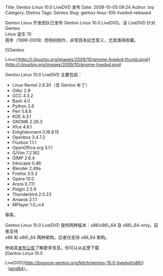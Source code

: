 Title: Gentoo Linux 10.0 LiveDVD 发布
Date: 2009-10-05 09:24
Author: toy
Category: Distros
Tags: Gentoo
Slug: gentoo-linux-100-livedvd-released

Gentoo Linux 开发团队已发布 Gentoo Linux 10.0 LiveDVD。该 LiveDVD 针对
Gentoo  
Linux 诞生 10  
周年（1999-2009）而特别制作，非常具有纪念意义，尤其值得收藏。

[![Gentoo  

Linux](http://i.linuxtoy.org/images/2009/10/gnome-livedvd-thumb.png)](http://i.linuxtoy.org/images/2009/10/gnome-livedvd.png)

Gentoo Linux 10.0 LiveDVD 主要包括：

* Linux Kernel 2.6.30（含 Gentoo 补丁）  
* Glibc 2.9  
* GCC 4.3.2  
* Bash 4.0  
* Python 2.6  
* Perl 5.8.8  
* KDE 4.3.1  
* GNOME 2.26.3  
* Xfce 4.6.1  
* Enlightenment 0.16.8.15  
* Openbox 3.4.7.2  
* Fluxbox 1.1.1  
* OpenOffice.org 3.1.1  
* G/Vim 7.2.182  
* GIMP 2.6.4  
* Inkscape 0.46  
* Blender 2.49a  
* Firefox 3.5.3  
* Opera 10.0  
* Arora 0.7.11  
* Pidgin 2.5.9  
* Thunderbird 2.0.23  
* Amarok 2.1.1  
* MPlayer 1.0\_rc4

等等。

Gentoo Linux 10.0 LiveDVD 提供两种版本：x86/x86\\\_64 及
x86\\\_64-only。前者支持  
x86 和 x86\\\_64 两种架构，后者仅支持 x86\_64 架构。

参阅其[发布公告](http://www.gentoo.org/news/20091004-gentoo-10-years.xml)了解更多信息。你可以从这里下载  
[Gentoo Linux 10.0  

LiveDVD](http://bouncer.gentoo.org/fetch/gentoo-10.0-livedvd/x86/)（[amd64](http://bouncer.gentoo.org/fetch/gentoo-10.0-livedvd/amd64/)）。

